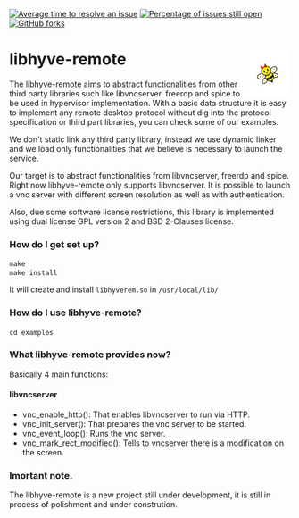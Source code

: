 [![Average time to resolve an issue](http://isitmaintained.com/badge/resolution/araujobsd/libhyve-remote.svg)](http://isitmaintained.com/project/araujobsd/libhyve-remote "Average time to resolve an issue")
[![Percentage of issues still open](http://isitmaintained.com/badge/open/araujobsd/libhyve-remote.svg)](http://isitmaintained.com/project/araujobsd/libhyve-remote "Percentage of issues still open")
[![GitHub forks](https://img.shields.io/github/forks/araujobsd/libhyve-remote.svg)](https://github.com/araujobsd/libhyve-remote/network)


# libhyve-remote <img src="https://raw.githubusercontent.com/araujobsd/hbhyve/master/logo/hbhyve.jpg" alt="libhyve-remote" height="82" width="82" align="right">

The libhyve-remote aims to abstract functionalities from other third party libraries such like libvncserver, freerdp and spice to be used in hypervisor implementation. With a basic data structure it is easy to implement any remote desktop protocol without dig into the protocol specification or third part libraries, you can check some of our examples.

We don't static link any third party library, instead we use dynamic linker and we load only functionalities that we believe is necessary to launch the service.

Our target is to abstract functionalities from libvncserver, freerdp and spice. Right now libhyve-remote only supports libvncserver. It is possible to launch a vnc server with different screen resolution as well as with authentication.

Also, due some software license restrictions, this library is implemented using dual license GPL version 2 and BSD 2-Clauses license.

### How do I get set up?

    make
    make install 

It will create and install `libhyverem.so` in `/usr/local/lib/`

### How do I use libhyve-remote?

    cd examples

### What libhyve-remote provides now?

Basically 4 main functions:
#### libvncserver ####
* vnc_enable_http(): That enables libvncserver to run via HTTP.
* vnc_init_server(): That prepares the vnc server to be started.
* vnc_event_loop(): Runs the vnc server.
* vnc_mark_rect_modified(): Tells to vncserver there is a modification on the screen.

### Imortant note. ### 
The libhyve-remote is a new project still under development, it is still in process of polishment and under constrution.
